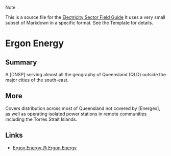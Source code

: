 > [!NOTE] 
> This is a source file for the [Electricity Sector Field Guide](https://grahamlea.github.io/Electricity-Sector-Field-Guide/)
> It uses a very small subset of Markdown in a specific format. See the Template for details.

# Ergon Energy


## Summary

A [DNSP] serving almost all the geography of Queensland (QLD) outside the major cities of the south-east.


## More

Covers distribution across most of Queensland not covered by [Energex], as well as operating isolated power
stations in remote communities including the Torres Strait Islands.


## Links
- [Ergon Energy @ Ergon Energy](https://www.ergon.com.au/)


